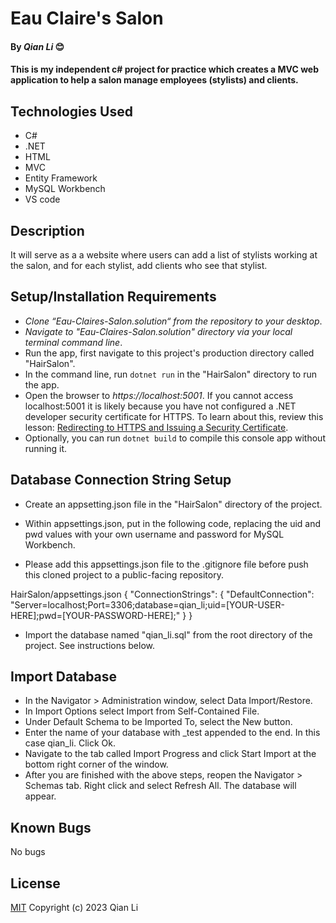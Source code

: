 # Eau Claire's Salon

#### By _Qian Li_ 😊

#### This is my independent c# project for practice which creates a MVC web application to help a salon manage employees (stylists) and clients. 

## Technologies Used

* C#
* .NET
* HTML
* MVC
* Entity Framework
* MySQL Workbench
* VS code

## Description

It will serve as a a website where users can add a list of stylists working at the salon, and for each stylist, add clients who see that stylist. 

## Setup/Installation Requirements

* _Clone “Eau-Claires-Salon.solution“ from the repository to your desktop_.
* _Navigate to "Eau-Claires-Salon.solution" directory via your local terminal command line_.
* Run the app, first navigate to this project's production directory called "HairSalon". 
* In the command line, run `dotnet run` in the "HairSalon" directory to run the app. 
* Open the browser to _https://localhost:5001_. If you cannot access localhost:5001 it is likely because you have not configured a .NET developer security certificate for HTTPS. To learn about this, review this lesson: [Redirecting to HTTPS and Issuing a Security Certificate](https://www.learnhowtoprogram.com/c-and-net/basic-web-applications/redirecting-to-https-and-issuing-a-security-certificate).
* Optionally, you can run `dotnet build` to compile this console app without running it.

## Database Connection String Setup 

* Create an appsetting.json file in the "HairSalon" directory of the project.
* Within appsettings.json, put in the following code, replacing the uid and pwd values with your own username and password for MySQL Workbench.

* Please add this appsettings.json file to the .gitignore file before push this cloned project to a public-facing repository.

HairSalon/appsettings.json
{
  "ConnectionStrings": {
    "DefaultConnection": "Server=localhost;Port=3306;database=qian_li;uid=[YOUR-USER-HERE];pwd=[YOUR-PASSWORD-HERE];"
  }
}

* Import the database named "qian_li.sql" from the root directory of the project. See instructions below.

## Import Database

* In the Navigator > Administration window, select Data Import/Restore.
* In Import Options select Import from Self-Contained File.
* Under Default Schema to be Imported To, select the New button.
* Enter the name of your database with _test appended to the end. In this case qian_li. Click Ok.
* Navigate to the tab called Import Progress and click Start Import at the bottom right corner of the window.
* After you are finished with the above steps, reopen the Navigator > Schemas tab. Right click and select Refresh All. The database will appear.

## Known Bugs

No bugs 

## License
[MIT](license.txt)
Copyright (c) 2023 Qian Li
